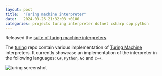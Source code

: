 ```yaml
---
layout: post
title:  "Turing machine interpreter"
date:   2024-03-26 21:32:03 +0100
categories: projects turing interpreter dotnet csharp cpp python
---
```

Released the [suite of turing machine interpreters](https://github.com/sanelli/turing).

The [turing](https://github.com/sanelli/turing) repo contain various implementation of [Turing Machine](https://en.wikipedia.org/wiki/Turing_machine) interpreters.
It currently showcase an implementation of the interpreter in the following languages: `C#`, `Python`, `Go` and `c++`.

![turing screenshot](https://github.com/sanelli/turing/assets/2866041/045c58a0-ebc1-4e46-85f9-02d858bb99ac)